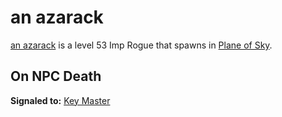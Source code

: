 # an azarack



[an azarack](/npc/71031) is a level 53 Imp Rogue that spawns in [Plane of Sky](/zone/71).



## On NPC Death

**Signaled to:**  [Key Master](/npc/71056)





